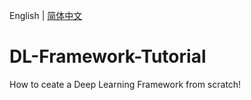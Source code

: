 English | [简体中文](./README_cn.md)
# DL-Framework-Tutorial
How to ceate a Deep Learning Framework from scratch!



